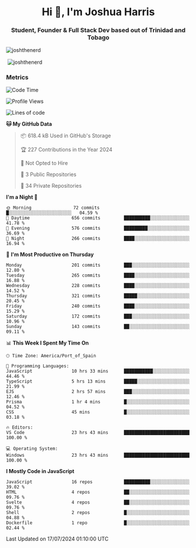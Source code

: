 <h1 align="center">Hi 👋, I'm Joshua Harris</h1>
<h3 align="center">Student, Founder & Full Stack Dev based out of Trinidad and Tobago</h3>

<p align="left"> <img src="https://komarev.com/ghpvc/?username=JoshTheDeveloperr" alt="joshthenerd" /> </p>

<p>&nbsp;<img align="center" src="https://github-readme-stats.vercel.app/api?username=JoshTheDeveloperr&show_icons=true&count_private=true" alt="joshthenerd" /></p>

### Metrics

<!--START_SECTION:waka-->
![Code Time](http://img.shields.io/badge/Code%20Time-849%20hrs%2033%20mins-blue)

![Profile Views](http://img.shields.io/badge/Profile%20Views-0-blue)

![Lines of code](https://img.shields.io/badge/From%20Hello%20World%20I%27ve%20Written-3.4%20million%20lines%20of%20code-blue)

**🐱 My GitHub Data** 

> 📦 618.4 kB Used in GitHub's Storage 
 > 
> 🏆 227 Contributions in the Year 2024
 > 
> 🚫 Not Opted to Hire
 > 
> 📜 3 Public Repositories 
 > 
> 🔑 34 Private Repositories 
 > 
**I'm a Night 🦉** 

```text
🌞 Morning                72 commits          █░░░░░░░░░░░░░░░░░░░░░░░░   04.59 % 
🌆 Daytime                656 commits         ██████████░░░░░░░░░░░░░░░   41.78 % 
🌃 Evening                576 commits         █████████░░░░░░░░░░░░░░░░   36.69 % 
🌙 Night                  266 commits         ████░░░░░░░░░░░░░░░░░░░░░   16.94 % 
```
📅 **I'm Most Productive on Thursday** 

```text
Monday                   201 commits         ███░░░░░░░░░░░░░░░░░░░░░░   12.80 % 
Tuesday                  265 commits         ████░░░░░░░░░░░░░░░░░░░░░   16.88 % 
Wednesday                228 commits         ████░░░░░░░░░░░░░░░░░░░░░   14.52 % 
Thursday                 321 commits         █████░░░░░░░░░░░░░░░░░░░░   20.45 % 
Friday                   240 commits         ████░░░░░░░░░░░░░░░░░░░░░   15.29 % 
Saturday                 172 commits         ███░░░░░░░░░░░░░░░░░░░░░░   10.96 % 
Sunday                   143 commits         ██░░░░░░░░░░░░░░░░░░░░░░░   09.11 % 
```


📊 **This Week I Spent My Time On** 

```text
🕑︎ Time Zone: America/Port_of_Spain

💬 Programming Languages: 
JavaScript               10 hrs 33 mins      ███████████░░░░░░░░░░░░░░   44.46 % 
TypeScript               5 hrs 13 mins       █████░░░░░░░░░░░░░░░░░░░░   21.99 % 
EJS                      2 hrs 57 mins       ███░░░░░░░░░░░░░░░░░░░░░░   12.46 % 
Prisma                   1 hr 4 mins         █░░░░░░░░░░░░░░░░░░░░░░░░   04.52 % 
CSS                      45 mins             █░░░░░░░░░░░░░░░░░░░░░░░░   03.18 % 

🔥 Editors: 
VS Code                  23 hrs 43 mins      █████████████████████████   100.00 % 

💻 Operating System: 
Windows                  23 hrs 43 mins      █████████████████████████   100.00 % 
```

**I Mostly Code in JavaScript** 

```text
JavaScript               16 repos            ██████████░░░░░░░░░░░░░░░   39.02 % 
HTML                     4 repos             ██░░░░░░░░░░░░░░░░░░░░░░░   09.76 % 
Svelte                   4 repos             ██░░░░░░░░░░░░░░░░░░░░░░░   09.76 % 
Shell                    2 repos             █░░░░░░░░░░░░░░░░░░░░░░░░   04.88 % 
Dockerfile               1 repo              █░░░░░░░░░░░░░░░░░░░░░░░░   02.44 % 
```




 Last Updated on 17/07/2024 01:10:00 UTC
<!--END_SECTION:waka-->
